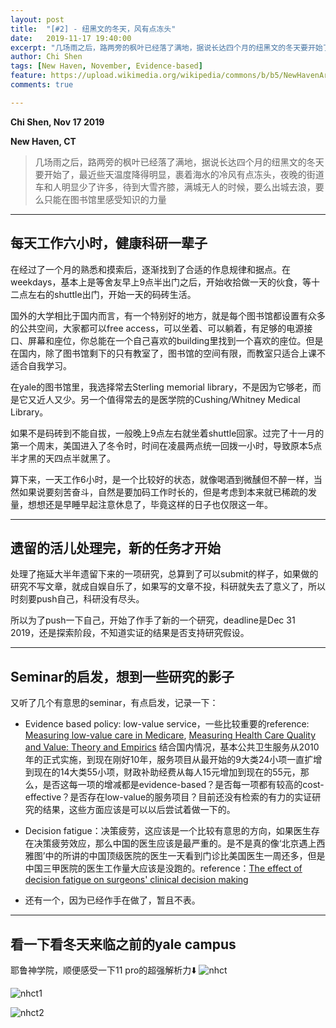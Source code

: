 ```yaml
---
layout: post
title:  "[#2] - 纽黑文的冬天，风有点冻头"
date:   2019-11-17 19:40:00
excerpt: "几场雨之后，路两旁的枫叶已经落了满地，据说长达四个月的纽黑文的冬天要开始了，最近些天温度降得明显，裹着海水的冷风有点冻头，夜晚的街道车和人明显少了许多，待到大雪齐膝，满城无人的时候，要么出城去浪，要么只能在图书馆里感受知识的力量"
author: Chi Shen
tags: [New Haven, November, Evidence-based]
feature: https://upload.wikimedia.org/wikipedia/commons/b/b5/NewHavenAreaOutlineMap.png
comments: true

---
```


**Chi Shen, Nov 17 2019**

**New Haven, CT**

> 几场雨之后，路两旁的枫叶已经落了满地，据说长达四个月的纽黑文的冬天要开始了，最近些天温度降得明显，裹着海水的冷风有点冻头，夜晚的街道车和人明显少了许多，待到大雪齐膝，满城无人的时候，要么出城去浪，要么只能在图书馆里感受知识的力量

---
## 每天工作六小时，健康科研一辈子

在经过了一个月的熟悉和摸索后，逐渐找到了合适的作息规律和据点。在weekdays，基本上是等舍友早上9点半出门之后，开始收拾做一天的伙食，等十二点左右的shuttle出门，开始一天的码砖生活。

国外的大学相比于国内而言，有一个特别好的地方，就是每个图书馆都设置有众多的公共空间，大家都可以free access，可以坐着、可以躺着，有足够的电源接口、屏幕和座位，你总能在一个自己喜欢的building里找到一个喜欢的座位。但是在国内，除了图书馆剩下的只有教室了，图书馆的空间有限，而教室只适合上课不适合自我学习。

在yale的图书馆里，我选择常去Sterling memorial library，不是因为它够老，而是它又近人又少。另一个值得常去的是医学院的Cushing/Whitney Medical Library。

如果不是码砖到不能自拔，一般晚上9点左右就坐着shuttle回家。过完了十一月的第一个周末，美国进入了冬令时，时间在凌晨两点统一回拨一小时，导致原本5点半才黑的天四点半就黑了。

算下来，一天工作6小时，是一个比较好的状态，就像喝酒到微醺但不醉一样，当然如果说要刻苦奋斗，自然是要加码工作时长的，但是考虑到本来就已稀疏的发量，想想还是早睡早起注意休息了，毕竟这样的日子也仅限这一年。

---
## 遗留的活儿处理完，新的任务才开始

处理了拖延大半年遗留下来的一项研究，总算到了可以submit的样子，如果做的研究不写文章，就成自娱自乐了，如果写的文章不投，科研就失去了意义了，所以时刻要push自己，科研没有尽头。

所以为了push一下自己，开始了作手了新的一个研究，deadline是Dec 31 2019，还是探索阶段，不知道实证的结果是否支持研究假设。

---
## Seminar的启发，想到一些研究的影子

又听了几个有意思的seminar，有点启发，记录一下：

+ Evidence based policy: low-value service，一些比较重要的reference:
[Measuring low-value care in Medicare](https://www.hcp.med.harvard.edu/publications/measuring-low-value-care-medicare-0),
[Measuring Health Care Quality and Value: Theory and Empirics](https://dash.harvard.edu/handle/1/17463148)
结合国内情况，基本公共卫生服务从2010年的正式实施，到现在刚好10年，服务项目从最开始的9大类24小项一直扩增到现在的14大类55小项，财政补助经费从每人15元增加到现在的55元，那么，是否这每一项的增减都是evidence-based？是否每一项都有较高的cost-effective？是否存在low-value的服务项目？目前还没有检索的有力的实证研究的结果，这些方面应该是可以以后尝试着做一下的。

+ Decision fatigue：决策疲劳，这应该是一个比较有意思的方向，如果医生存在决策疲劳效应，那么中国的医生应该是最严重的。是不是真的像‘北京遇上西雅图’中的所讲的中国顶级医院的医生一天看到门诊比美国医生一周还多，但是中国三甲医院的医生工作量大应该是没跑的。reference：[The effect of decision fatigue on surgeons' clinical decision making](https://onlinelibrary.wiley.com/doi/full/10.1002/hec.3933)


+ 还有一个，因为已经作手在做了，暂且不表。

---
## 看一下看冬天来临之前的yale campus

耶鲁神学院，顺便感受一下11 pro的超强解析力⬇️
![nhct](https://github.com/shumchi/shumchi.github.io/blob/master/_posts/2019-11-17-M2%20Cold%20Wind/NHCT.jpeg?raw=true)

![nhct1](https://github.com/shumchi/shumchi.github.io/blob/master/_posts/2019-11-17-M2%20Cold%20Wind/NHCT1.jpeg?raw=true)

![nhct2](https://github.com/shumchi/shumchi.github.io/blob/master/_posts/2019-11-17-M2%20Cold%20Wind/NHCT2.jpeg?raw=true)


